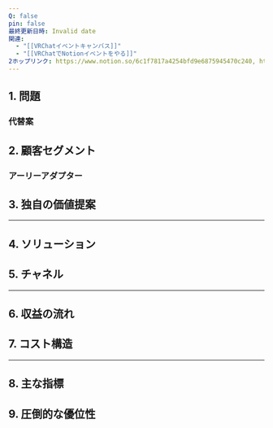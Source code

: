 ```yaml
---
Q: false
pin: false
最終更新日時: Invalid date
関連:
  - "[[VRChatイベントキャンバス]]"
  - "[[VRChatでNotionイベントをやる]]"
2ホップリンク: https://www.notion.so/6c1f7817a4254bfd9e6875945470c240, https://www.notion.so/a76a4e47b04d491fb57632bbd44144b8
---
```

  

## 1. 問題

  

### 代替案

  

## 2. 顧客セグメント

  

### アーリーアダプター

  

## 3. 独自の価値提案

  

  

---

## 4. ソリューション

  

## 5. チャネル

  

---

  

## 6. 収益の流れ

  

## 7. コスト構造

  

---

  

## 8. 主な指標

  

## 9. 圧倒的な優位性